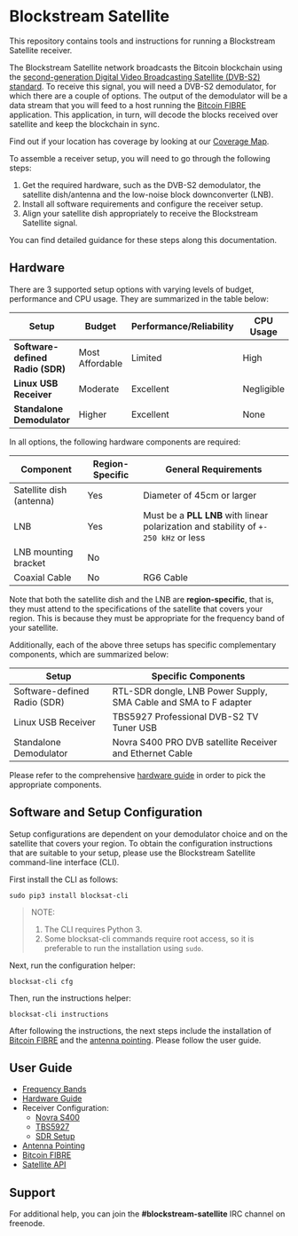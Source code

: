 # Blockstream Satellite

This repository contains tools and instructions for running a Blockstream
Satellite receiver.

The Blockstream Satellite network broadcasts the Bitcoin blockchain using the
[second-generation Digital Video Broadcasting Satellite (DVB-S2)
standard](https://en.wikipedia.org/wiki/DVB-S2). To receive this signal, you
will need a DVB-S2 demodulator, for which there are a couple of options. The
output of the demodulator will be a data stream that you will feed to a host
running the [Bitcoin FIBRE](http://bitcoinfibre.org) application. This
application, in turn, will decode the blocks received over satellite and keep
the blockchain in sync.

Find out if your location has coverage by looking at our [Coverage
   Map](https://blockstream.com/satellite/#satellite_network-coverage).

To assemble a receiver setup, you will need to go through the following steps:

1. Get the required hardware, such as the DVB-S2 demodulator, the satellite
   dish/antenna and the low-noise block downconverter (LNB).
2. Install all software requirements and configure the receiver setup.
3. Align your satellite dish appropriately to receive the Blockstream Satellite
   signal.

You can find detailed guidance for these steps along this documentation.

## Hardware

There are 3 supported setup options with varying levels of budget, performance
and CPU usage. They are summarized in the table below:

| **Setup**                        | Budget          | Performance/Reliability | CPU Usage  |
|----------------------------------|-----------------|-------------------------|------------|
| **Software-defined Radio (SDR)** | Most Affordable | Limited                 | High       |
| **Linux USB Receiver**           | Moderate        | Excellent               | Negligible |
| **Standalone Demodulator**       | Higher          | Excellent               | None       |

In all options, the following hardware components are required:

| Component                | Region-Specific | General Requirements |
|--------------------------|-----------------|----------------------------|
| Satellite dish (antenna) | Yes             | Diameter of 45cm or larger |
| LNB                      | Yes             | Must be a **PLL LNB** with linear polarization and stability of `+- 250 kHz` or less |
| LNB mounting bracket     | No              |                            |
| Coaxial Cable            | No              | RG6 Cable                  |

Note that both the satellite dish and the LNB are **region-specific**, that is,
they must attend to the specifications of the satellite that covers your
region. This is because they must be appropriate for the frequency band of your
satellite.

Additionally, each of the above three setups has specific complementary
components, which are summarized below:

| Setup | Specific Components |
|--------------------|---------|
| Software-defined Radio (SDR) | RTL-SDR dongle, LNB Power Supply, SMA Cable and SMA to F adapter |
| Linux USB Receiver | TBS5927 Professional DVB-S2 TV Tuner USB |
| Standalone Demodulator | Novra S400 PRO DVB satellite Receiver and Ethernet Cable  |

Please refer to the comprehensive [hardware guide](doc/hardware.md) in order to
pick the appropriate components.

## Software and Setup Configuration

Setup configurations are dependent on your demodulator choice and on the
satellite that covers your region. To obtain the configuration instructions that
are suitable to your setup, please use the Blockstream Satellite command-line
interface (CLI).

First install the CLI as follows:
```
sudo pip3 install blocksat-cli
```

> NOTE:
> 1. The CLI requires Python 3.
> 2. Some blocksat-cli commands require root access, so it is preferable to run
> the installation using `sudo`.

Next, run the configuration helper:
```
blocksat-cli cfg
```

Then, run the instructions helper:
```
blocksat-cli instructions
```

After following the instructions, the next steps include the installation of
[Bitcoin FIBRE](doc/fibre.md) and the [antenna
pointing](doc/antenna-pointing.md). Please follow the user guide.

## User Guide

- [Frequency Bands](doc/frequency.md)
- [Hardware Guide](doc/hardware.md)
- Receiver Configuration:
    - [Novra S400](doc/s400.md)
    - [TBS5927](doc/tbs.md)
    - [SDR Setup](doc/sdr.md)
- [Antenna Pointing](doc/antenna-pointing.md)
- [Bitcoin FIBRE](doc/fibre.md)
- [Satellite API](api/README.md)

## Support

For additional help, you can join the **#blockstream-satellite** IRC channel on
freenode.

